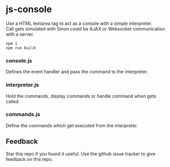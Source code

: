 # js-console

Use a HTML textarea tag to act as a console with a simple interpreter.  
Call gets simulated with Sinon could be AJAX or Websocket communication with a server.  

    npm i 
    npm run build

### console.js  
Defines the event handler and pass the command to the interpreter.  

### interpreter.js  
Hold the commands, display commands or handle command when gets called.  

### commands.js  
Define the commands which get executed from the interpreter.  

## Feedback
Star this repo if you found it useful. Use the github issue tracker to give feedback on this repo.